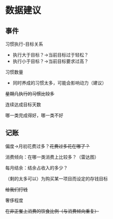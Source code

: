 # 数据建议

## 事件

习惯执行-目标关系

- 执行大于目标？→当前目标过于轻松？
- 执行小于目标？→当前目标要求过高？



习惯数量

- 同时养成的习惯太多，可能会影响动力（建议）



~~星期几执行的习惯比较多~~



连续达成目标天数



哪一类完成得好，哪一类不好

## 记账

偏度→月初花费过多？~~花费过多花在哪了？~~



消费倾向：在哪一类消费上比较多？（雷达图）



每月结余：结余占收入的多少？



（剩的太多可以）为购买某一项目而设定的存钱目标

~~给我们打钱~~



奢侈程度



~~在非正餐上消费的饮食比例（与消费倾向重复）~~
